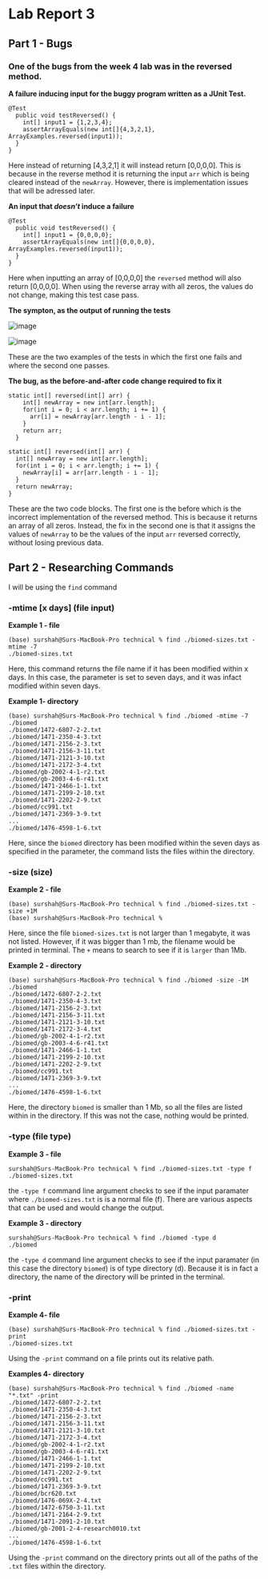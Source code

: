 # Lab Report 3


## Part 1 - Bugs


### One of the bugs from the week 4 lab was in the reversed method.


**A failure inducing input for the buggy program written as a JUnit Test.**


```
@Test
  public void testReversed() {
    int[] input1 = {1,2,3,4};
    assertArrayEquals(new int[]{4,3,2,1}, ArrayExamples.reversed(input1));
  }
}
```

Here instead of returning [4,3,2,1] it will instead return [0,0,0,0]. This is because in the reverse method it is returning the input `arr` which is being cleared instead of the `newArray`. However, there is implementation issues that will be adressed later.

**An input that *doesn't* induce a failure**

```
@Test
  public void testReversed() {
    int[] input1 = {0,0,0,0};
    assertArrayEquals(new int[]{0,0,0,0}, ArrayExamples.reversed(input1));
  }
}
```

Here when inputting an array of [0,0,0,0] the `reversed` method will also return [0,0,0,0]. When using the reverse array with all zeros, the values do not change, making this test case pass.

**The sympton, as the output of running the tests**

![image](https://github.com/sur-shah/cse15l-lab-reports/assets/156368641/cbb42cb6-b588-4185-b9d8-3a25b17d4e3c)

![image](https://github.com/sur-shah/cse15l-lab-reports/assets/156368641/477d85f5-1076-4259-8600-00a4ae4f7cd5)

These are the two examples of the tests in which the first one fails and where the second one passes.

**The bug, as the before-and-after code change required to fix it**

```
static int[] reversed(int[] arr) {
    int[] newArray = new int[arr.length];
    for(int i = 0; i < arr.length; i += 1) {
      arr[i] = newArray[arr.length - i - 1];
    }
    return arr;
  }
  ```

  
  ```
  static int[] reversed(int[] arr) {
    int[] newArray = new int[arr.length];
    for(int i = 0; i < arr.length; i += 1) {
      newArray[i] = arr[arr.length - i - 1];
    }
    return newArray;
  }
  ```
  
These are the two code blocks. The first one is the before which is the incorrect implementation of the reversed method. This is because it returns an array of all zeros. Instead, the fix in the second one is that it assigns the values of `newArray` to be the values of the input `arr` reversed correctly, without losing previous data.

## Part 2 - Researching Commands

I will be using the `find` command 

### -mtime [x days] (file input)

**Example 1 - file**

```
(base) surshah@Surs-MacBook-Pro technical % find ./biomed-sizes.txt -mtime -7
./biomed-sizes.txt
```

Here, this command returns the file name if it has been modified within x days. In this case, the parameter is set to seven days, and it was infact modified within seven days.

**Example 1- directory**

```
(base) surshah@Surs-MacBook-Pro technical % find ./biomed -mtime -7
./biomed
./biomed/1472-6807-2-2.txt
./biomed/1471-2350-4-3.txt
./biomed/1471-2156-2-3.txt
./biomed/1471-2156-3-11.txt
./biomed/1471-2121-3-10.txt
./biomed/1471-2172-3-4.txt
./biomed/gb-2002-4-1-r2.txt
./biomed/gb-2003-4-6-r41.txt
./biomed/1471-2466-1-1.txt
./biomed/1471-2199-2-10.txt
./biomed/1471-2202-2-9.txt
./biomed/cc991.txt
./biomed/1471-2369-3-9.txt
...
./biomed/1476-4598-1-6.txt
```

Here, since the `biomed` directory has been modified within the seven days as specified in the parameter, the command lists the files within the directory.

### -size (size)

**Example 2 - file**

```
(base) surshah@Surs-MacBook-Pro technical % find ./biomed-sizes.txt -size +1M
(base) surshah@Surs-MacBook-Pro technical %
```

Here, since the file `biomed-sizes.txt` is not larger than 1 megabyte, it was not listed. However, if it was bigger than 1 mb, the filename would be printed in terminal. The `+` means to search to see if it is `larger` than 1Mb.

**Example 2 - directory**

```
(base) surshah@Surs-MacBook-Pro technical % find ./biomed -size -1M
./biomed
./biomed/1472-6807-2-2.txt
./biomed/1471-2350-4-3.txt
./biomed/1471-2156-2-3.txt
./biomed/1471-2156-3-11.txt
./biomed/1471-2121-3-10.txt
./biomed/1471-2172-3-4.txt
./biomed/gb-2002-4-1-r2.txt
./biomed/gb-2003-4-6-r41.txt
./biomed/1471-2466-1-1.txt
./biomed/1471-2199-2-10.txt
./biomed/1471-2202-2-9.txt
./biomed/cc991.txt
./biomed/1471-2369-3-9.txt
...
./biomed/1476-4598-1-6.txt
```

Here, the directory `biomed` is smaller than 1 Mb, so all the files are listed within in the directory. If this was not the case, nothing would be printed.

### -type (file type)

**Example 3 - file**

```
surshah@Surs-MacBook-Pro technical % find ./biomed-sizes.txt -type f
./biomed-sizes.txt
```

the `-type f` command line argument checks to see if the input paramater where `./biomed-sizes.txt` is is a normal file (f). There are various aspects that can be used and would change the output. 

**Example 3 - directory**

```
surshah@Surs-MacBook-Pro technical % find ./biomed -type d
./biomed
```

the `-type d` command line argument checks to see if the input paramater (in this case the directory `biomed`) is of type directory (d). Because it is in fact a directory, the name of the directory will be printed in the terminal.

### -print

**Example 4- file**

```
(base) surshah@Surs-MacBook-Pro technical % find ./biomed-sizes.txt -print
./biomed-sizes.txt
```

Using the `-print` command on a file prints out its relative path. 

**Examples 4- directory**

```
(base) surshah@Surs-MacBook-Pro technical % find ./biomed -name "*.txt" -print
./biomed/1472-6807-2-2.txt
./biomed/1471-2350-4-3.txt
./biomed/1471-2156-2-3.txt
./biomed/1471-2156-3-11.txt
./biomed/1471-2121-3-10.txt
./biomed/1471-2172-3-4.txt
./biomed/gb-2002-4-1-r2.txt
./biomed/gb-2003-4-6-r41.txt
./biomed/1471-2466-1-1.txt
./biomed/1471-2199-2-10.txt
./biomed/1471-2202-2-9.txt
./biomed/cc991.txt
./biomed/1471-2369-3-9.txt
./biomed/bcr620.txt
./biomed/1476-069X-2-4.txt
./biomed/1472-6750-3-11.txt
./biomed/1471-2164-2-9.txt
./biomed/1471-2091-2-10.txt
./biomed/gb-2001-2-4-research0010.txt
...
./biomed/1476-4598-1-6.txt
```

Using the `-print` command on the directory prints out all of the paths of the `.txt` files within the directory.









   








  


